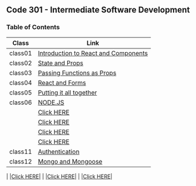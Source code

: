 ## Code 301 - Intermediate Software Development

### Table of Contents
| Class      | Link                                                            |
| -----------  | ----------------------------------------------------------------|
|    class01  |[Introduction to React and Components](https://enasbatayneh.github.io/Reading-notes/301/class01)| 
|  class02    |[State and Props](https://enasbatayneh.github.io/Reading-notes/301/class02)|
| class03 |[Passing Functions as Props](https://enasbatayneh.github.io/Reading-notes/301/class03)|
| class04 |[React and Forms](https://enasbatayneh.github.io/Reading-notes/301/class04)|
|    class05  |[Putting it all together](https://enasbatayneh.github.io/Reading-notes/301/class05)|
|    class06  |[NODE.JS](https://enasbatayneh.github.io/Reading-notes/301/class06)|
|      |[Click HERE]()|
|      |[Click HERE]()|
|      |[Click HERE]()|
|      |[Click HERE]()|
|     class11 |[Authentication](https://enasbatayneh.github.io/Reading-notes/301/class11)|
|     class12 |[Mongo and Mongoose](https://enasbatayneh.github.io/Reading-notes/301/class12)|

|      |[Click HERE]()|
|      |[Click HERE]()|
|      |[Click HERE]()|





